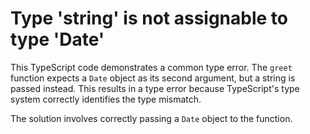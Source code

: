 # Type 'string' is not assignable to type 'Date'
This TypeScript code demonstrates a common type error.  The `greet` function expects a `Date` object as its second argument, but a string is passed instead. This results in a type error because TypeScript's type system correctly identifies the type mismatch.

The solution involves correctly passing a `Date` object to the function.